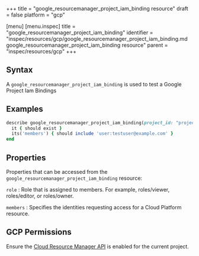 +++
title = "google_resourcemanager_project_iam_binding resource"
draft = false
platform = "gcp"

[menu]
  [menu.inspec]
    title = "google_resourcemanager_project_iam_binding"
    identifier = "inspec/resources/gcp/google_resourcemanager_project_iam_binding.md google_resourcemanager_project_iam_binding resource"
    parent = "inspec/resources/gcp"
+++

## Syntax

A `google_resourcemanager_project_iam_binding` is used to test a Google Project Iam Bindings

## Examples

```ruby
describe google_resourcemanager_project_iam_binding(project_id: "projectId", role: "roles/editor") do
  it { should exist }
  its('members') { should include 'user:testuser@example.com' }
end
```

## Properties

Properties that can be accessed from the `google_resourcemanager_project_iam_binding` resource:

`role`
: Role that is assigned to members. For example, roles/viewer, roles/editor, or roles/owner.

`members`
: Specifies the identities requesting access for a Cloud Platform resource.

## GCP Permissions

Ensure the [Cloud Resource Manager API](https://console.cloud.google.com/apis/library/cloudresourcemanager.googleapis.com/) is enabled for the current project.
